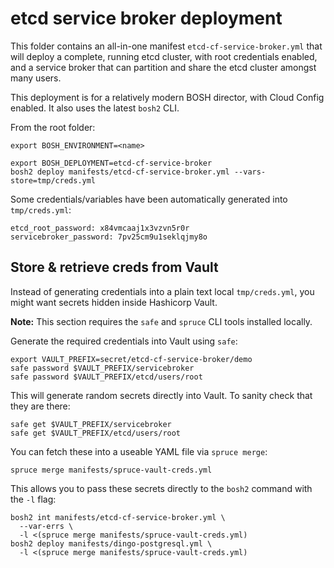 # etcd service broker deployment

This folder contains an all-in-one manifest `etcd-cf-service-broker.yml` that will deploy a complete, running etcd cluster, with root credentials enabled, and a service broker that can partition and share the etcd cluster amongst many users.

This deployment is for a relatively modern BOSH director, with Cloud Config enabled. It also uses the latest `bosh2` CLI.

From the root folder:

```
export BOSH_ENVIRONMENT=<name>

export BOSH_DEPLOYMENT=etcd-cf-service-broker
bosh2 deploy manifests/etcd-cf-service-broker.yml --vars-store=tmp/creds.yml
```

Some credentials/variables have been automatically generated into `tmp/creds.yml`:

```
etcd_root_password: x84vmcaaj1x3vzvn5r0r
servicebroker_password: 7pv25cm9u1seklqjmy8o
```

## Store & retrieve creds from Vault

Instead of generating credentials into a plain text local `tmp/creds.yml`, you might want secrets hidden inside Hashicorp Vault.

**Note:** This section requires the `safe` and `spruce` CLI tools installed locally.

Generate the required credentials into Vault using `safe`:

```
export VAULT_PREFIX=secret/etcd-cf-service-broker/demo
safe password $VAULT_PREFIX/servicebroker
safe password $VAULT_PREFIX/etcd/users/root
```

This will generate random secrets directly into Vault. To sanity check that they are there:

```
safe get $VAULT_PREFIX/servicebroker
safe get $VAULT_PREFIX/etcd/users/root
```

You can fetch these into a useable YAML file via `spruce merge`:

```
spruce merge manifests/spruce-vault-creds.yml
```

This allows you to pass these secrets directly to the `bosh2` command with the `-l` flag:

```
bosh2 int manifests/etcd-cf-service-broker.yml \
  --var-errs \
  -l <(spruce merge manifests/spruce-vault-creds.yml)
bosh2 deploy manifests/dingo-postgresql.yml \
  -l <(spruce merge manifests/spruce-vault-creds.yml)
```
